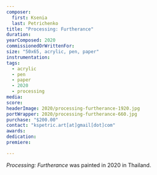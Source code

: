 ```yaml
---
composer:
  first: Ksenia
  last: Petrichenko
title: "Processing: Furtherance"
duration:
yearComposed: 2020
commissionedOrWrittenFor:
size: "50x65, acrylic, pen, paper"
instrumentation:
tags:
  - acrylic
  - pen
  - paper
  - 2020
  - processing
media:
score:
headerImage: 2020/processing-furtherance-1920.jpg
portWrapper: 2020/processing-furtherance-660.jpg
purchase: "$200.00"
contact: "kspetric.art[at]gmail[dot]com"
awards:
dedication:
premiere:

---
```

*Processing: Furtherance* was painted in 2020 in Thailand.
<br><Br>
